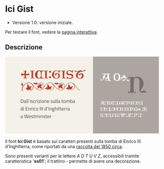 # Ici Gist
- Versione 1.0: versione iniziale.

Per testare il font, vedere la [pagina interattiva](https://m-casanova.github.io/IciGist/).

## Descrizione
![image](ici_gist.jpg)

Il font **Ici Gist** è basato sui caratteri presenti sulla tomba di Enrico III d'Inghilterra, come riportati da una [raccolta del 1850 circa](https://archive.org/details/illuminatediniti00unse/page/n70/mode/1up).

Sono presenti varianti per le lettere _A D T U V Z_, accessibili tramite caratteristica '**ss01**'; il trattino - permette di avere una decorazione.
